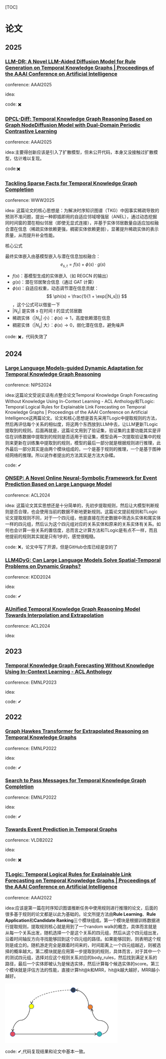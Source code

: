 [TOC]

# 论文

## 2025

### [LLM-DR: A Novel LLM-Aided Diffusion Model for Rule Generation on Temporal Knowledge Graphs | Proceedings of the AAAI Conference on Artificial Intelligence](https://ojs.aaai.org/index.php/AAAI/article/view/33249)

conference: AAAI2025

idea:

code: :heavy_multiplication_x:

### [**DPCL-Diff: Temporal Knowledge Graph Reasoning Based on Graph Node**Diffusion Model with Dual-Domain Periodic Contrastive Learning](https://arxiv.org/pdf/2411.01477)

conference: AAAI2025

idea:主要得创新应该是引入了扩散模型，但未公开代码，本身又没接触过扩散模型，估计难以复现。

code::heavy_multiplication_x:

### [Tackling Sparse Facts for Temporal Knowledge Graph Completion](file:///F:/git_learning/paper_learning/paper/TacklingSparseFactsforTemporalKnowledgeGraphCompletion.pdf)

conference: WWW2025

idea: 这篇论文的核心思想是：为解决时序知识图谱（TKG）中因事实稀疏导致的预测不准问题，提出一种即插即用的自适应邻域增强层（ANEL），通过动态挖掘同时间窗的潜在相似邻居（即使无显式连接），并基于实体邻居数量自适应加权融合潜在信息（稀疏实体依赖更强，稠密实体依赖更弱），显著提升稀疏实体的表示质量，从而提升补全性能。

核心公式

最终实体嵌入由基模型嵌入与潜在信息加权融合： $$ e_{s,t} = f(s) + \phi(s) \cdot g(s) $$ 

- $f(s)$：基模型生成的实体嵌入（如 REGCN 的输出） 
- $g(s)$：潜在邻居聚合信息（通过 GAT 计算）
- $\phi(s)$：自适应权重，动态调节潜在信息贡献：  $$  \phi(s) = \frac{1}{1 + \exp(|N_s|)}  $$  ，这个公式可以借鉴一下
- $|N_s|$ 是实体 $s$ 在时间 $t$ 的显式邻居数  
- 稀疏实体（$|N_s|$ 小）：$\phi(s) \to 1$，高度依赖潜在信息
- 稠密实体（$|N_s|$ 大）：$\phi(s) \to 0$，弱化潜在信息，避免噪声

code: :heavy_multiplication_x:，代码失效了

## 2024

### [Large Language Models-guided Dynamic Adaptation for Temporal Knowledge Graph Reasoning](https://proceedings.neurips.cc/paper_files/paper/2024/file/0fd17409385ab9304e5019c6a6eb327a-Paper-Conference.pdf)

conference: NIPS2024

idea:这篇论文受说实话有点整合论文Temporal Knowledge Graph Forecasting Without Knowledge Using In-Context Learning - ACL Anthology和TLogic: Temporal Logical Rules for Explainable Link Forecasting on Temporal Knowledge Graphs | Proceedings of the AAAI Conference on Artificial Intelligence这两篇论文。论文和核心思想是首先采用TLogic中提取规则的方法，然后再评估每个关系的相似度，将这两个东西放到LLM中去，让LLM更新TLogic提取到的规则。后面再就是，这篇论文用到了验证集，验证集的主要功能其实是评估在训练数据中提取到的规则是否适用于验证集，模型会再一次提取验证集中的规则来更新在训练集中提取到的规则，模型的最后一部分就是根据规则进行推理，此外最后一部分其实是由两个模块组成的，一个是基于规则的推理，一个是基于图神经网络的推理。所以说作者提出的方法其实是方法大杂糅。

code:  ✔

### [ONSEP: A Novel Online Neural-Symbolic Framework for Event Prediction Based on Large Language Model](https://aclanthology.org/2024.findings-acl.378/)

conference: ACL2024

idea: 这篇论文其实思想还是十分简单的，先初步提取规则，然后让大模型判断规则是否合理，也会使用当前的数据不断地更新规则。这篇论文提前规则和TLogic论文提取规则不同，对于一个四元组，他是直接在历史数据中筛选头实体和尾实体一样的四元组，然后认为这个四元组对应的关系实体和原来的关系实体有关系。如何也会计算一些关系的置信度，总而言之计算方法和TLogic是有点不一样，而且他提前的规则其实就是只有1步的，感觉很粗糙。

code: :x:，论文中写了开源，但是GitHub仓库已经是空的了

### [LLM4DyG: Can Large Language Models Solve Spatial-Temporal Problems on Dynamic Graphs?](https://dl.acm.org/doi/pdf/10.1145/3637528.3671709)

conference: KDD2024

idea: 

code: ✔

### [AUnified Temporal Knowledge Graph Reasoning Model Towards Interpolation and Extrapolation](https://aclanthology.org/2024.acl-long.8.pdf)

conference: ACL2024

idea: 

## 2023

### [Temporal Knowledge Graph Forecasting Without Knowledge Using In-Context Learning - ACL Anthology](https://aclanthology.org/2023.emnlp-main.36/)

conference: EMNLP2023

idea:

code: ✔



## 2022

### [Graph Hawkes Transformer for Extrapolated Reasoning on Temporal Knowledge Graphs](https://aclanthology.org/2022.emnlp-main.507.pdf)

conference: EMNLP2022

idea:

code: ✔

### [Search to Pass Messages for Temporal Knowledge Graph Completion](https://aclanthology.org/2022.findings-emnlp.458.pdf)

conference: EMNLP2022

idea:

code: ✔

### [**Towards Event Prediction in Temporal Graphs**](https://www.vldb.org/pvldb/vol15/p1861-tian.pdf)

conference: VLDB2022

idea:

code: :heavy_multiplication_x:

### [TLogic: Temporal Logical Rules for Explainable Link Forecasting on Temporal Knowledge Graphs | Proceedings of the AAAI Conference on Artificial Intelligence](https://ojs.aaai.org/index.php/AAAI/article/view/20330)

conference: AAAI2022

idea:应该是第一篇在时序知识图谱推断任务中使用规则进行推理的论文，后面的很多基于规则的论文都是以此为基础的。论文所提方法由**Rule Learning**、**Rule Application**和**Candidate Ranking**三个模块组成。第一个模块是根据训练数据进行提取规则，提取规则核心就是用到了一个random walk的概念，具体而言就是从每一个关系出发，随机选择一个是这个关系的四元组，然后从这个四元组出发，沿着时间轴反方向寻找能够回到这个四元组的路径。如果能够回到，则表明这个规则是成立的。随机游走完全是跟着时间来的，时间距离上一个四元组越近，则被选择的概率越大。第二模块就是应用第一步提取到的规则，具体而言，对于其中一个的测试四元组，选择对应这个规则关系对应的body_rules，然后找到满足关系的路径，最后一个实体即被认为是候选实体，然后计算每个候选实体的score。第三个模块就是评估方法的性能，直接计算hit@k和MRR，hit@k越大越好，MRR越小越好。

<img src="image\屏幕截图 2025-06-26 161430.png" alt="屏幕截图 2025-06-26 161430" style="zoom:75%;" />

code: ✔,代码复现结果和论文中基本一致。







